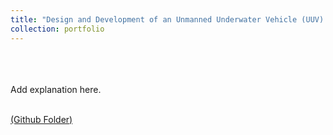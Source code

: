 ```yaml
---
title: "Design and Development of an Unmanned Underwater Vehicle (UUV) in the form of a Cuttlefish"
collection: portfolio
---
```

<br>
<br>
<br>
Add explanation here.
<br>
<br>

[(Github Folder)](https://github.com/mrsandeshbhat/Personal_Projects/tree/master/UUV)